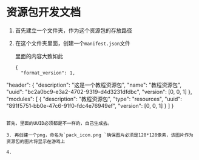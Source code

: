 # 资源包开发文档

1. 首先建立一个文件夹，作为这个资源包的存放路径

2. 在这个文件夹里面，创建一个`manifest.json`文件

   里面的内容大致如此

   ```
   {
     "format_version": 1,
  "header": {
       "description": "这是一个教程资源包",
       "name": "教程资源包",
       "uuid": "bc2a0bc9-e3a2-4702-9319-d4d3231dfdbc",
       "version": [0, 0, 1]
     },
     "modules": [
       {
         "description": "教程资源包",
         "type": "resources",
         "uuid": "891f5751-bb0e-47c6-91f0-fdc4e76949ef",
         "version": [0, 0, 1]
       }
     ]
   }
   ```
   
   首先，里面的UUID必须都是不一样的，自己生成去。
   
3. 再创建一个png，命名为`pack_icon.png `确保图片必须是128*128像素，该图片作为资源包的图片将显示在游戏上

4. 

